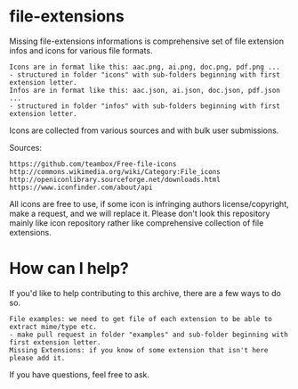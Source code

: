 file-extensions
===============

Missing file-extensions informations is comprehensive set of file extension infos and icons for various file formats.
    
    Icons are in format like this: aac.png, ai.png, doc.png, pdf.png ...
    - structured in folder "icons" with sub-folders beginning with first extension letter.
    Infos are in format like this: aac.json, ai.json, doc.json, pdf.json ...
    - structured in folder "infos" with sub-folders beginning with first extension letter.
    
Icons are collected from various sources and with bulk user submissions.

Sources:

    https://github.com/teambox/Free-file-icons
    http://commons.wikimedia.org/wiki/Category:File_icons
    http://openiconlibrary.sourceforge.net/downloads.html
    https://www.iconfinder.com/about/api
    
All icons are free to use, if some icon is infringing authors license/copyright, make a request, and we will replace it.
Please don't look this repository mainly like icon repository rather like comprehensive collection of file extensions.

How can I help?
=========
If you'd like to help contributing to this archive, there are a few ways to do so.

    File examples: we need to get file of each extension to be able to extract mime/type etc.
    - make pull request in folder "examples" and sub-folder beginning with first extension letter.
    Missing Extensions: if you know of some extension that isn't here please add it.

If you have questions, feel free to ask.
